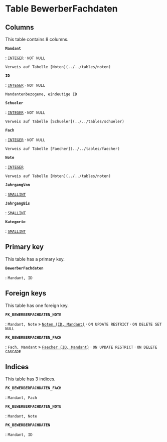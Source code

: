 # Table **BewerberFachdaten**

## Columns

This table contains 8 columns.

**`Mandant`**

:   [`INTEGER`](https://firebirdsql.org/file/documentation/html/en/refdocs/fblangref40/firebird-40-language-reference.html#fblangref40-datatypes-inttypes) · `NOT NULL`

    Verweis auf Tabelle [Noten](../../tables/noten)

**`ID`**

:   [`INTEGER`](https://firebirdsql.org/file/documentation/html/en/refdocs/fblangref40/firebird-40-language-reference.html#fblangref40-datatypes-inttypes) · `NOT NULL`

    Mandantenbezogene, eindeutige ID

**`Schueler`**

:   [`INTEGER`](https://firebirdsql.org/file/documentation/html/en/refdocs/fblangref40/firebird-40-language-reference.html#fblangref40-datatypes-inttypes) · `NOT NULL`

    Verweis auf Tabelle [Schueler](../../tables/schueler)

**`Fach`**

:   [`INTEGER`](https://firebirdsql.org/file/documentation/html/en/refdocs/fblangref40/firebird-40-language-reference.html#fblangref40-datatypes-inttypes) · `NOT NULL`

    Verweis auf Tabelle [Faecher](../../tables/faecher)

**`Note`**

:   [`INTEGER`](https://firebirdsql.org/file/documentation/html/en/refdocs/fblangref40/firebird-40-language-reference.html#fblangref40-datatypes-inttypes)

    Verweis auf Tabelle [Noten](../../tables/noten)

**`JahrgangVon`**

:   [`SMALLINT`](https://firebirdsql.org/file/documentation/html/en/refdocs/fblangref40/firebird-40-language-reference.html#fblangref40-datatypes-inttypes)

**`JahrgangBis`**

:   [`SMALLINT`](https://firebirdsql.org/file/documentation/html/en/refdocs/fblangref40/firebird-40-language-reference.html#fblangref40-datatypes-inttypes)

**`Kategorie`**

:   [`SMALLINT`](https://firebirdsql.org/file/documentation/html/en/refdocs/fblangref40/firebird-40-language-reference.html#fblangref40-datatypes-inttypes)

## Primary key

This table has a primary key.

**`BewerberFachdaten`**

:   `Mandant, ID`

## Foreign keys

This table has one foreign key.

**`FK_BEWERBERFACHDATEN_NOTE`**

:   `Mandant, Note` » [`Noten (ID, Mandant)`](../../tables/noten) · `ON UPDATE RESTRICT` · `ON DELETE SET NULL`

**`FK_BEWERBERFACHDATEN_FACH`**

:   `Fach, Mandant` » [`Faecher (ID, Mandant)`](../../tables/faecher) · `ON UPDATE RESTRICT` · `ON DELETE CASCADE`

## Indices

This table has 3 indices.

**`FK_BEWERBERFACHDATEN_FACH`**

:   `Mandant, Fach`

**`FK_BEWERBERFACHDATEN_NOTE`**

:   `Mandant, Note`

**`PK_BEWERBERFACHDATEN`**

:   `Mandant, ID`
